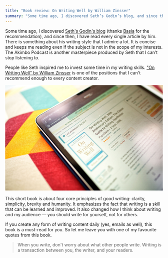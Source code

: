 ```yaml
---
title: "Book review: On Writing Well by William Zinsser"
summary: "Some time ago, I discovered Seth’s Godin’s blog, and since then, I have read every single article by him. There is something about his writing style that I admire a lot. It is concise and keeps me reading even if the subject is not in the scope of my interests. People like Seth inspired me to invest some time in my writing skills."
---
```


Some time ago, I discovered [Seth's Godin's blog](https://seths.blog) (thanks [Basia](https://twitter.com/barbs_zarzycka)  for the recommendation), and since then, I have read every single article by him. There is something about his writing style that I admire a lot. It is concise and keeps me reading even if the subject is not in the scope of my interests. The Akimbo Podcast is another masterpiece produced by Seth that I can’t stop listening to.

People like Seth inspired me to invest some time in my writing skills. ["On Writing Well" by William Zinsser](https://www.goodreads.com/book/show/53343.On_Writing_Well)  is one of the positions that I can't recommend enough to every content creator.

![On Writing Well by William Zinsser](2021-09-11-1.jpg)

This short book is about four core principles of good writing: clarity, simplicity, brevity and humanity. It emphasizes the fact that writing is a skill that can be learned and improved. It also changed how I think about writing and my audience — you should write for yourself, not for others.

If you create any form of writing content daily (yes, emails as well), this book is a must-read for you. So let me leave you with one of my favourite quotes from this book.

> When you write, don't worry about what other people write. Writing is a transaction between you, the writer, and your readers.
